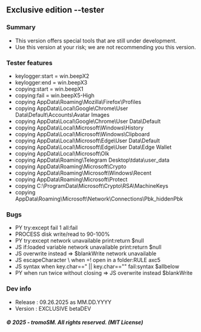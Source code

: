 ## Exclusive edition --tester #
### Summary
- This version offers special tools that are still under development.
- Use this version at your risk; we are not recommending you this version.
### Tester features
- keylogger:start = win.beepX2
- keylogger:end = win.beepX3
- copying:start = win.beepX1
- copying:fail = win.beepX5-High
- copying AppData\Roaming\Mozilla\Firefox\Profiles
- copying AppData\Local\Google\Chrome\User Data\Default\Accounts\Avatar Images
- copying AppData\Local\Google\Chrome\User Data\Default
- copying AppData\Local\Microsoft\Windows\History
- copying AppData\Local\Microsoft\Windows\Clipboard
- copying AppData\Local\Microsoft\Edge\User Data\Default
- copying AppData\Local\Microsoft\Edge\User Data\Edge Wallet
- copying AppData\Local\Microsoft\Olk
- copying AppData\Roaming\Telegram Desktop\tdata\user_data
- copying AppData\Roaming\Microsoft\Crypto
- copying AppData\Roaming\Microsoft\Windows\Recent
- copying AppData\Roaming\Microsoft\Protect
- copying C:\ProgramData\Microsoft\Crypto\RSA\MachineKeys
- copying AppData\Roaming\Microsoft\Network\Connections\Pbk\_hiddenPbk
### Bugs 
- PY try:except fail 1 all:fail
- PROCESS disk write/read to 90-100% 
- PY try:except network unavailable print:return $null
- JS if:loaded variable network unavailable print:return $null
- JS overwrite instead => $blankWrite network unavailable
- JS escapeCharacter \ when =! open in a folder:RULE axc5
- JS syntax when key.char==" || key.char=="" fail:syntax $allbelow
- PY when run twice without closing => JS overwrite instead $blankWrite
### Dev info
- Release : 09.26.2025 as MM.DD.YYYY
- Version : EXCLUSIVE betaDEV

##### © 2025 - tromoSM. All rights reserved. (MIT License)
